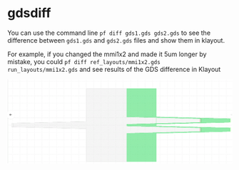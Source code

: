 # gdsdiff

You can use the command line `pf diff gds1.gds gds2.gds` to see the difference between `gds1.gds` and `gds2.gds` files and show them in klayout.

For example, if you changed the mmi1x2 and made it 5um longer by mistake, you could `pf diff ref_layouts/mmi1x2.gds run_layouts/mmi1x2.gds` and see results of the GDS difference in Klayout

![git diff mmi](images/git_diff_gds_ex2.png)
